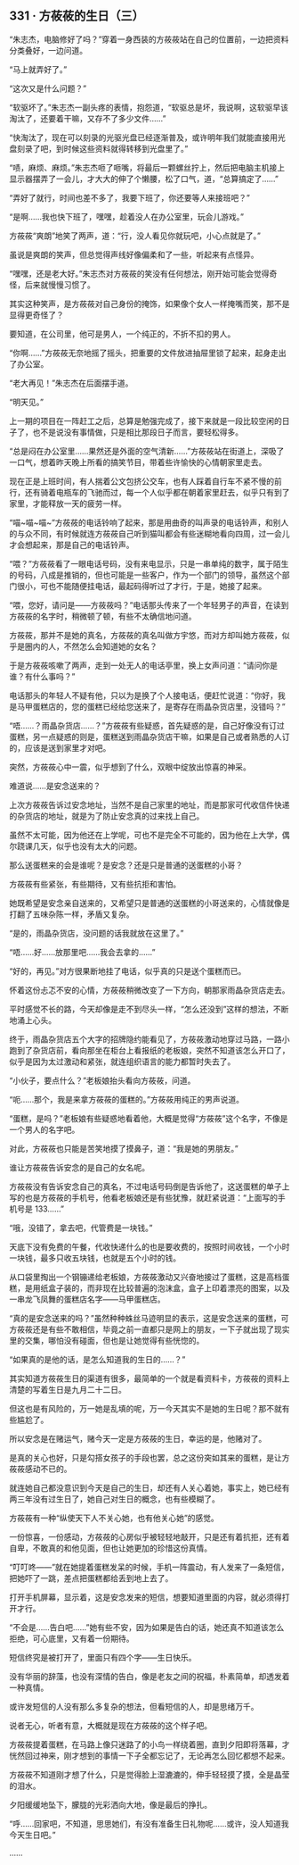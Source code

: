## 331 · 方莜莜的生日（三）

“朱志杰，电脑修好了吗？”穿着一身西装的方莜莜站在自己的位置前，一边把资料分类叠好，一边问道。

“马上就弄好了。”

“这次又是什么问题？”

“软驱坏了。”朱志杰一副头疼的表情，抱怨道，“软驱总是坏，我说啊，这软驱早该淘汰了，还要着干嘛，又存不了多少文件……”

“快淘汰了，现在可以刻录的光驱光盘已经逐渐普及，或许明年我们就能直接用光盘刻录了吧，到时候这些资料就得转移到光盘里了。”

“啧，麻烦、麻烦。”朱志杰咂了咂嘴，将最后一颗螺丝拧上，然后把电脑主机接上显示器摆弄了一会儿，才大大的伸了个懒腰，松了口气，道，“总算搞定了……”

“弄好了就行，时间也差不多了，我要下班了，你还要等人来接班吧？”

“是啊……我也快下班了，嘿嘿，趁着没人在办公室里，玩会儿游戏。”

方莜莜“爽朗”地笑了两声，道：“行，没人看见你就玩吧，小心点就是了。”

虽说是爽朗的笑声，但总觉得声线好像偏柔和了一些，听起来有点怪异。

“嘿嘿，还是老大好。”朱志杰对方莜莜的笑没有任何想法，刚开始可能会觉得奇怪，后来就慢慢习惯了。

其实这种笑声，是方莜莜对自己身份的掩饰，如果像个女人一样掩嘴而笑，那不是显得更奇怪了？

要知道，在公司里，他可是男人，一个纯正的，不折不扣的男人。

“你啊……”方莜莜无奈地摇了摇头，把重要的文件放进抽屉里锁了起来，起身走出了办公室。

“老大再见！”朱志杰在后面摆手道。

“明天见。”

上一期的项目在一阵赶工之后，总算是勉强完成了，接下来就是一段比较空闲的日子了，也不是说没有事情做，只是相比那段日子而言，要轻松得多。

“总是闷在办公室里……果然还是外面的空气清新……”方莜莜站在街道上，深吸了一口气，想着昨天晚上所看的搞笑节目，带着些许愉快的心情朝家里走去。

现在正是上班时间，有人揣着公文包挤公交车，也有人踩着自行车不紧不慢的前行，还有骑着电瓶车的飞驰而过，每一个人似乎都在朝着家里赶去，似乎只有到了家里，才能释放一天的疲劳一样。

“喵~喵~喵~”方莜莜的电话铃响了起来，那是用曲奇的叫声录的电话铃声，和别人的与众不同，有时候就连方莜莜自己听到猫叫都会有些迷糊地看向四周，过一会儿才会想起来，那是自己的电话铃声。

“喂？”方莜莜看了一眼电话号码，没有来电显示，只是一串单纯的数字，属于陌生的号码，八成是推销的，但也可能是一些客户，作为一个部门的领导，虽然这个部门很小，可也不能随便挂电话，最起码得听过了才行，于是，她接了起来。

“喂，您好，请问是——方莜莜吗？”电话那头传来了一个年轻男子的声音，在读到方莜莜的名字时，稍微顿了顿，有些不太确信地问道。

方莜莜，那并不是她的真名，方莜莜的真名叫做方宇悠，而对方却叫她方莜莜，似乎是圈内的人，不然怎么会知道她的女名？

于是方莜莜咳嗽了两声，走到一处无人的电话亭里，换上女声问道：“请问你是谁？有什么事吗？”

电话那头的年轻人不疑有他，只以为是换了个人接电话，便赶忙说道：“你好，我是马甲蛋糕店的，您的蛋糕已经给您送来了，是寄存在雨晶杂货店里，没错吗？”

“唔……？雨晶杂货店……？”方莜莜有些疑惑，首先疑惑的是，自己好像没有订过蛋糕，另一点疑惑的则是，蛋糕送到雨晶杂货店干嘛，如果是自己或者熟悉的人订的，应该是送到家里才对吧。

突然，方莜莜心中一震，似乎想到了什么，双眼中绽放出惊喜的神采。

难道说……是安念送来的？

上次方莜莜告诉过安念地址，当然不是自己家里的地址，而是那家可代收信件快递的杂货店的地址，就是为了防止安念真的过来找上自己。

虽然不太可能，因为他还在上学呢，可也不是完全不可能的，因为他在上大学，偶尔跷课几天，似乎也没有太大的问题。

那么送蛋糕来的会是谁呢？是安念？还是只是普通的送蛋糕的小哥？

方莜莜有些紧张，有些期待，又有些抗拒和害怕。

她既希望是安念亲自送来的，又希望只是普通的送蛋糕的小哥送来的，心情就像是打翻了五味杂陈一样，矛盾又复杂。

“是的，雨晶杂货店，没问题的话我就放在这里了。”

“唔……好……放那里吧……我会去拿的……”

“好的，再见。”对方很果断地挂了电话，似乎真的只是送个蛋糕而已。

怀着这份忐忑不安的心情，方莜莜稍微改变了一下方向，朝那家雨晶杂货店走去。

平时感觉不长的路，今天却像是走不到尽头一样，“怎么还没到”这样的想法，不断地涌上心头。

终于，雨晶杂货店五个大字的招牌隐约能看见了，方莜莜激动地穿过马路，一路小跑到了杂货店前，看向那坐在柜台上看报纸的老板娘，突然不知道该怎么开口了，似乎是因为太过激动和紧张，就连组织语言的能力都暂时失去了。

“小伙子，要点什么？”老板娘抬头看向方莜莜，问道。

“呃……那个，我是来拿方莜莜的蛋糕的。”方莜莜用纯正的男声说道。

“蛋糕，是吗？”老板娘有些疑惑地看着他，大概是觉得“方莜莜”这个名字，不像是一个男人的名字吧。

对此，方莜莜也只能是苦笑地摸了摸鼻子，道：“我是她的男朋友。”

谁让方莜莜告诉安念的是自己的女名呢。

方莜莜没有告诉安念自己的真名，不过电话号码倒是告诉他了，这送蛋糕的单子上写的也是方莜莜的手机号，他看老板娘还是有些犹豫，就赶紧说道：“上面写的手机号是 133……”

“哦，没错了，拿去吧，代管费是一块钱。”

天底下没有免费的午餐，代收快递什么的也是要收费的，按照时间收钱，一个小时一块钱，最多只收五块钱，也就是五个小时的钱。

从口袋里掏出一个钢镚递给老板娘，方莜莜激动又兴奋地接过了蛋糕，这是高档蛋糕，是用纸盒子装的，而非现在比较普遍的泡沫盒，盒子上印着漂亮的图案，以及一串龙飞凤舞的蛋糕店名字——马甲蛋糕店。

“真的是安念送来的吗？”虽然种种蛛丝马迹明显的表示，这是安念送来的蛋糕，可方莜莜还是有些不敢相信，毕竟之前一直都只是网上的朋友，一下子就出现了现实里的交集，哪怕没有碰面，但也是让她觉得有些恍惚的。

“如果真的是他的话，是怎么知道我的生日的……？”

其实知道方莜莜生日的渠道有很多，最简单的一个就是看资料卡，方莜莜的资料上清楚的写着生日是九月二十二日。

但这也是有风险的，万一她是乱填的呢，万一今天其实不是她的生日呢？那不就有些尴尬了。

所以安念是在赌运气，赌今天一定是方莜莜的生日，幸运的是，他赌对了。

是真的关心也好，只是勾搭女孩子的手段也罢，总之这份突如其来的蛋糕，是让方莜莜感动不已的。

就连她自己都没意识到今天是自己的生日，却还有人关心着她，事实上，她已经有两三年没有过生日了，她自己对生日的概念，也有些模糊了。

方莜莜有一种“纵使天下人不关心她，也有他关心她”的感觉。

一份惊喜，一份感动，方莜莜的心房似乎被轻轻地敲开，只是还有着抗拒，还有着自卑，不敢真的和他见面，但也让她更加的珍惜这份真情。

“叮叮咚——”就在她提着蛋糕发呆的时候，手机一阵震动，有人发来了一条短信，把她吓了一跳，差点把蛋糕都给丢到地上去了。

打开手机屏幕，显示着，这是安念发来的短信，想要知道里面的内容，就必须得打开才行。

“不会是……告白吧……”她有些不安，因为如果是告白的话，她还真不知道该怎么拒绝，可心底里，又有着一份期待。

短信终究是被打开了，里面只有四个字——生日快乐。

没有华丽的辞藻，也没有深情的告白，像是老友之间的祝福，朴素简单，却透发着一种真情。

或许发短信的人没有那么多复杂的想法，但看短信的人，却是思绪万千。

说者无心，听者有意，大概就是现在方莜莜的这个样子吧。

方莜莜提着蛋糕，在马路上像只迷路了的小鸟一样绕着圈，直到夕阳即将落幕，才恍然回过神来，刚才想到的事情一下子全都忘记了，无论再怎么回忆都想不起来。

方莜莜不知道刚才想了什么，只是觉得脸上湿漉漉的，伸手轻轻摸了摸，全是晶莹的泪水。

夕阳缓缓地坠下，朦胧的光彩洒向大地，像是最后的挣扎。

“呼……回家吧，不知道，思思她们，有没有准备生日礼物呢……或许，没人知道我今天生日吧。”

……
